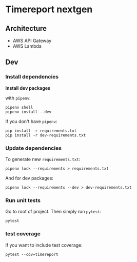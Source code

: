 # Timereport nextgen

## Architecture
* AWS API Gateway
* AWS Lambda

## Dev
### Install dependencies
__Install dev packages__

with `pipenv`:
```
pipenv shell
pipenv install --dev
```

If you don't have `pipenv`:
```
pip install -r requirements.txt
pip install -r dev-requirements.txt
```
### Update dependencies
To generate new `requirements.txt`:
```
pipenv lock --requirements > requirements.txt
```
And for dev packages:
```
pipenv lock --requirements --dev > dev-requirements.txt
```
### Run unit tests
Go to root of project.
Then simply run `pytest`:
```
pytest
```
### test coverage
If you want to include test coverage:
```
pytest --cov=timereport 
```
